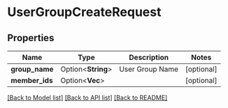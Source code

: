 # UserGroupCreateRequest

## Properties

Name | Type | Description | Notes
------------ | ------------- | ------------- | -------------
**group_name** | Option<**String**> | User Group Name | [optional]
**member_ids** | Option<**Vec<String>**> |  | [optional]

[[Back to Model list]](../README.md#documentation-for-models) [[Back to API list]](../README.md#documentation-for-api-endpoints) [[Back to README]](../README.md)


